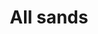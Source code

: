 ---
layout: allsands
title: All sands
landing-title: 'All sands'
nav-menu: true
description: null
image: assets/images/pic02.jpg
---